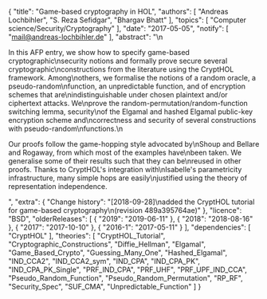{
    "title": "Game-based cryptography in HOL",
    "authors": [
        "Andreas Lochbihler",
        "S. Reza Sefidgar",
        "Bhargav Bhatt"
    ],
    "topics": [
        "Computer science/Security/Cryptography"
    ],
    "date": "2017-05-05",
    "notify": [
        "mail@andreas-lochbihler.de"
    ],
    "abstract": "\n<p>In this AFP entry, we show how to specify game-based cryptographic\nsecurity notions and formally prove secure several cryptographic\nconstructions from the literature using the CryptHOL framework. Among\nothers, we formalise the notions of a random oracle, a pseudo-random\nfunction, an unpredictable function, and of encryption schemes that are\nindistinguishable under chosen plaintext and/or ciphertext attacks. We\nprove the random-permutation/random-function switching lemma, security\nof the Elgamal and hashed Elgamal public-key encryption scheme and\ncorrectness and security of several constructions with pseudo-random\nfunctions.\n</p><p>Our proofs follow the game-hopping style advocated by\nShoup and Bellare and Rogaway, from which most of the examples have\nbeen taken. We generalise some of their results such that they can be\nreused in other proofs. Thanks to CryptHOL's integration with\nIsabelle's parametricity infrastructure, many simple hops are easily\njustified using the theory of representation independence.</p>",
    "extra": {
        "Change history": "[2018-09-28]\nadded the CryptHOL tutorial for game-based cryptography\n(revision 489a395764ae)"
    },
    "licence": "BSD",
    "olderReleases": [
        {
            "2019": "2019-06-11"
        },
        {
            "2018": "2018-08-16"
        },
        {
            "2017": "2017-10-10"
        },
        {
            "2016-1": "2017-05-11"
        }
    ],
    "dependencies": [
        "CryptHOL"
    ],
    "theories": [
        "CryptHOL_Tutorial",
        "Cryptographic_Constructions",
        "Diffie_Hellman",
        "Elgamal",
        "Game_Based_Crypto",
        "Guessing_Many_One",
        "Hashed_Elgamal",
        "IND_CCA2",
        "IND_CCA2_sym",
        "IND_CPA",
        "IND_CPA_PK",
        "IND_CPA_PK_Single",
        "PRF_IND_CPA",
        "PRF_UHF",
        "PRF_UPF_IND_CCA",
        "Pseudo_Random_Function",
        "Pseudo_Random_Permutation",
        "RP_RF",
        "Security_Spec",
        "SUF_CMA",
        "Unpredictable_Function"
    ]
}